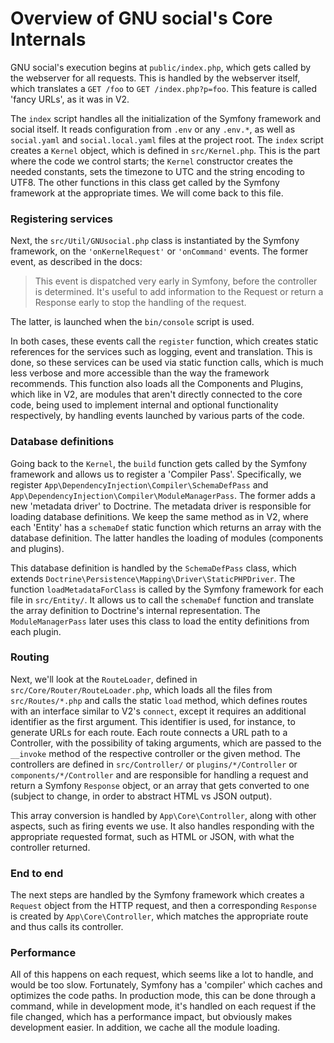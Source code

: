 # Overview of GNU social's Core Internals

GNU social's execution begins at `public/index.php`, which gets
called by the webserver for all requests. This is handled by the
webserver itself, which translates a `GET /foo` to `GET
/index.php?p=foo`. This feature is called 'fancy URLs', as it was in V2.

The `index` script handles all the initialization of the Symfony
framework and social itself. It reads configuration from `.env` or any
`.env.*`, as well as `social.yaml` and `social.local.yaml` files at
the project root. The `index` script creates a `Kernel` object, which
is defined in `src/Kernel.php`. This is the part where the code we
control starts; the `Kernel` constructor creates the needed constants,
sets the timezone to UTC and the string encoding to UTF8. The other
functions in this class get called by the Symfony framework at the
appropriate times. We will come back to this file.

### Registering services

Next, the `src/Util/GNUsocial.php` class is instantiated by the
Symfony framework, on the `'onKernelRequest'` or `'onCommand'` events. The
former event, as described in the docs:

> This event is dispatched very early in Symfony, before the
> controller is determined. It's useful to add information to the
> Request or return a Response early to stop the handling of the
> request.

The latter, is launched when the `bin/console` script is used.

In both cases, these events call the `register` function, which
creates static references for the services such as logging, event and
translation. This is done, so these services can be used via static
function calls, which is much less verbose and more accessible than
the way the framework recommends. This function also loads all the
Components and Plugins, which like in V2, are modules that aren't
directly connected to the core code, being used to implement internal
and optional functionality respectively, by handling events launched
by various parts of the code.

### Database definitions

Going back to the `Kernel`, the `build` function gets called by the
Symfony framework and allows us to register a 'Compiler Pass'.
Specifically, we register
`App\DependencyInjection\Compiler\SchemaDefPass` and
`App\DependencyInjection\Compiler\ModuleManagerPass`. The former adds
a new 'metadata driver' to Doctrine. The metadata driver is
responsible for loading database definitions. We keep the same method
as in V2, where each 'Entity' has a `schemaDef` static function which
returns an array with the database definition. The latter handles the
loading of modules (components and plugins).

This database definition is handled by the `SchemaDefPass` class, which
extends `Doctrine\Persistence\Mapping\Driver\StaticPHPDriver`. The
function `loadMetadataForClass` is called by the Symfony
framework for each file in `src/Entity/`. It allows us to call the
`schemaDef` function and translate the array definition to Doctrine's
internal representation. The `ModuleManagerPass` later uses this class
to load the entity definitions from each plugin.

### Routing

Next, we'll look at the `RouteLoader`, defined in
`src/Core/Router/RouteLoader.php`, which loads all the files from
`src/Routes/*.php` and calls the static `load` method, which defines
routes with an interface similar to V2's `connect`, except it requires
an additional identifier as the first argument. This identifier is used,
for instance, to generate URLs for each route. Each route connects a
URL path to a Controller, with the possibility of taking arguments,
which are passed to the `__invoke` method of the respective controller
or the given method. The controllers are defined in `src/Controller/`
or `plugins/*/Controller` or `components/*/Controller` and are
responsible for handling a request and return a Symfony `Response`
object, or an array that gets converted to one (subject to change, in
order to abstract HTML vs JSON output).

This array conversion is handled by `App\Core\Controller`, along with
other aspects, such as firing events we use. It also handles
responding with the appropriate requested format, such as HTML or
JSON, with what the controller returned.

### End to end

The next steps are handled by the Symfony framework which creates a
`Request` object from the HTTP request, and then a corresponding
`Response` is created by `App\Core\Controller`, which matches the
appropriate route and thus calls its controller.

### Performance

All of this happens on each request, which seems like a lot to handle,
and would be too slow. Fortunately, Symfony has a 'compiler' which
caches and optimizes the code paths. In production mode, this can be
done through a command, while in development mode, it's handled on
each request if the file changed, which has a performance impact, but
obviously makes development easier. In addition, we cache all the
module loading.

